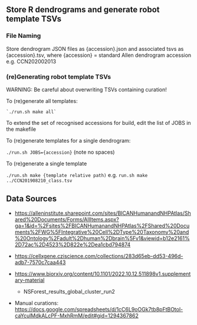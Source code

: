 ## Store R dendrograms and generate robot template TSVs

### File Naming

Store dendrogram JSON files as {accession}.json and associated tsvs as {accession}.tsv, where {accession} = standard
Allen dendrogram accession e.g. CCN202002013

### (re)Generating robot template TSVs

WARNING: Be careful about overwriting TSVs containing curation!

To (re)generate all templates:

    `./run.sh make all`
    
To extend the set of recognised accessions for build, edit the list of JOBS in the makefile
    
To (re)generate templates for a single dendrogram:

   `./run.sh JOBS={accession}` (note no spaces)
   
 To (re)generate a single template
 
   `./run.sh make {template relative path)` e.g. `run.sh make ../CCN201908210_class.tsv`
 
## Data Sources

  - https://alleninstitute.sharepoint.com/sites/BICANHumanandNHPAtlas/Shared%20Documents/Forms/AllItems.aspx?ga=1&id=%2Fsites%2FBICANHumanandNHPAtlas%2FShared%20Documents%2FWG%5FIntegrative%20Cell%2DType%20Taxonomy%20and%20Ontology%2Fadult%2Dhuman%2Dbrain%5Fv1&viewid=b12e2161%2D72ac%2D4523%2D822e%2Dea1cbd794874  

  - https://cellxgene.cziscience.com/collections/283d65eb-dd53-496d-adb7-7570c7caa443   

  - https://www.biorxiv.org/content/10.1101/2022.10.12.511898v1.supplementary-material
    - NSForest_results_global_cluster_run2 
    
  - Manual curations: https://docs.google.com/spreadsheets/d/1cC6L9oOGk7tb8pFtBOtol-caYculMdkALcPF-MxhRmM/edit#gid=1294367862
